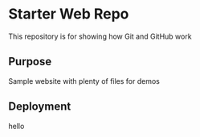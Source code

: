 # Starter Web Repo

This repository is for showing how Git and GitHub work

## Purpose

Sample website with plenty of files for demos

## Deployment
hello
